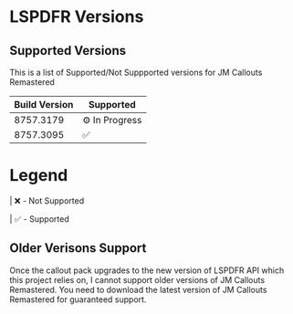 # LSPDFR Versions

## Supported Versions

This is a list of Supported/Not Suppported versions for JM Callouts Remastered

| Build Version    | Supported          |
| -------------    | ------------------ |
| 8757.3179        |  ⚙️ In Progress    |
| 8757.3095        | :white_check_mark: |

# Legend

| ❌ - Not Supported

| ✅ - Supported

## Older Verisons Support

Once the callout pack upgrades to the new version of LSPDFR API which this project relies on, I cannot support older versions of JM Callouts Remastered. You need to download
the latest version of JM Callouts Remastered for guaranteed support. 

